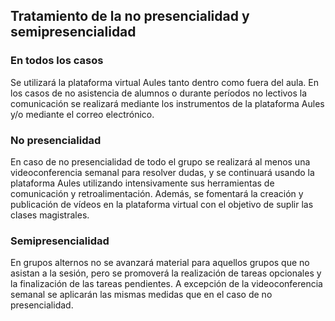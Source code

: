 ## Tratamiento de la no presencialidad y semipresencialidad

### En todos los casos
Se utilizará la plataforma virtual Aules tanto dentro como fuera del aula.
En los casos de no asistencia de alumnos o durante períodos no lectivos la comunicación se realizará mediante los instrumentos de la plataforma Aules y/o mediante el correo electrónico.

### No presencialidad
En caso de no presencialidad de todo el grupo se realizará al menos una videoconferencia semanal para resolver dudas, y se continuará usando la plataforma Aules utilizando intensivamente sus herramientas de comunicación y retroalimentación.
Además, se fomentará la creación y publicación de vídeos en la plataforma virtual con el objetivo de suplir las clases magistrales.

### Semipresencialidad
En grupos alternos no se avanzará material para aquellos grupos que no asistan a la sesión, pero se promoverá la realización de tareas opcionales y la finalización de las tareas pendientes. A excepción de la videoconferencia semanal se aplicarán las mismas medidas que en el caso de no presencialidad.

